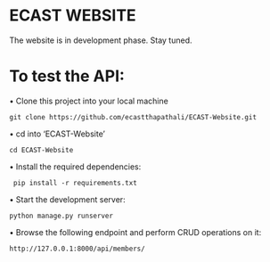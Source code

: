 # ECAST WEBSITE

The website is in development phase. Stay tuned.

# To test the API:
•	Clone this project into your local machine
```
git clone https://github.com/ecastthapathali/ECAST-Website.git
```

•	cd into ‘ECAST-Website’
```
cd ECAST-Website
```

•	Install the required dependencies:
```
 pip install -r requirements.txt
```

•	Start the development server:
```
python manage.py runserver
```

•	Browse the following endpoint and perform CRUD operations on it:
```
http://127.0.0.1:8000/api/members/
```

			
   



